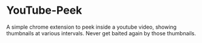 # YouTube-Peek
A simple chrome extension to peek inside a youtube video, showing thumbnails at various intervals. Never get baited again by those thumbnails.
